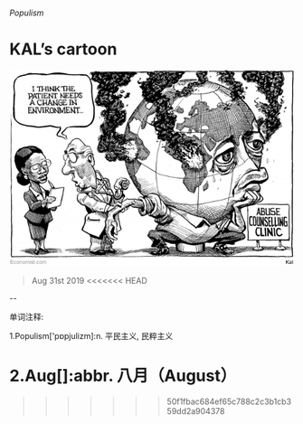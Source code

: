 ###### Populism

# KAL’s cartoon 

![image](images/20190831_WWD000_0.jpg) 

> Aug 31st 2019 
<<<<<<< HEAD

-- 

 单词注释:

1.Populism['pɒpjulizm]:n. 平民主义, 民粹主义 

2.Aug[]:abbr. 八月（August） 
=======
>>>>>>> 50f1fbac684ef65c788c2c3b1cb359dd2a904378

